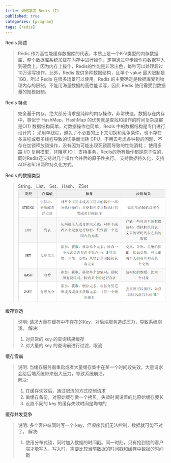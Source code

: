 ```yaml
---
title: 如何学习 Redis (I)
published: true
categories: [program]
tags: [redis]
---
```


Redis 简述
> Redis 作为高性能缓存数据库的代表，本质上是一个K-V类型的内存数据库，整个数据库系统加载在内存中进行操作，定期通过异步操作将数据写入到硬盘上。因为内存上操作，Redis的性能是非常出色，每秒可以处理超过10万读写操作。此外，Redis 提供多种数据结构，且单个 value 最大限制是1GB，所以 Redis 在很多场景可以使用。Redis 的主要确定是数据库受到物理内存的限制，不能用海量数据的高性能读写，因此 Redis 使用需受到数据量的规模限制。

Redis 特点
> 完全基于内存，绝大部分请求是纯粹的内存操作，非常快速。数据存在内存中，类似于 HashMap，HashMap 的优势就是查找和操作的时间复杂度都是O(1)
> 数据结构简单，对数据操作也简单，Redis 中的数据结构是专门进行设计的；
> 采用单线程，避免了不必要的上下文切换和竞争条件，也不存在多进程或者多线程导致的切换而消耗 CPU，不用去考虑各种锁的问题，不存在加锁释放锁操作，没有因为可能出现死锁而导致的性能消耗；
> 使用多路 I/O 复用模型，非阻塞 IO；
> 支持事务，Redis的所有操作都是原子性的，同时Redis还支持对几个操作合并后的原子性执行。
> 支持数据持久化，支持AOF和RDB两种持久化方式。

Redis 的数据类型
> String、 List、 Set、 Hash、 ZSet
> ![](/images/redis-datatype.png)   

缓存穿透
> 说明: 请求大量在缓存中不存在的Key，对后端服务造成压力，导致系统崩溃。
> 解决:
> 1. 对异常的 key 的查询结果缓存
> 2. 对大量的 key 的查询前进行过滤，限流

缓存雪崩
> 说明: 当缓存服务器重启或者大量缓存集中在某一个时间段失效，大量请求会给后端系统带来很大压力，导致系统崩溃。  
> 解决:  
> 1. 在缓存失效后，通过限流的方式控制请求
> 2. 做缓存备份，对原始缓存做一个拷贝，失效时间设置的比原始缓存要长  
> 3. 设置不同的 key 的缓存失效时间是均匀的

缓存并发竞争
> 说明: 多个客户端同时写一个 key，但顺序我们无法控制，数据就可能不对了。
> 解决: 
> 1. 使用分布式锁，同时加入数据的时间戳。同一时刻，只有抢到锁的客户端才能写入，写入时，需要比较当前数据的时间戳和缓存中数据的时间戳
